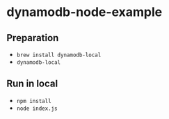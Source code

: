 # dynamodb-node-example

## Preparation
* `brew install dynamodb-local`
* `dynamodb-local`

## Run in local
* `npm install`
* `node index.js`